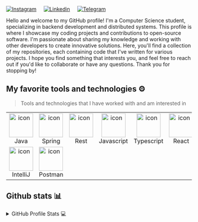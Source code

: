 [![Instagram](https://img.shields.io/badge/Instagram-%23E4405F.svg?style=for-the-badge&logo=Instagram&logoColor=white)](https://www.instagram.com/robertglapinski/)&nbsp;&nbsp;&nbsp;&nbsp;
[![Linkedin](https://img.shields.io/badge/Linkedin-%231DA1F2.svg?style=for-the-badge&logo=Linkedin&logoColor=white)](https://www.linkedin.com/in/robert-glapinski/)&nbsp;&nbsp;&nbsp;&nbsp;
[![Telegram](https://img.shields.io/badge/telegram-2CA5E0?style=for-the-badge&logo=telegram&logoColor=white)](https://t.me/h1r0ku)&nbsp;&nbsp;&nbsp;&nbsp;&nbsp;

Hello and welcome to my GitHub profile! I'm a Computer Science student, specializing in backend development and distributed systems. This profile is where I showcase my coding projects and contributions to open-source software. I'm passionate about sharing my knowledge and working with other developers to create innovative solutions. Here, you'll find a collection of my repositories, each containing code that I've written for various projects. I hope you find something that interests you, and feel free to reach out if you'd like to collaborate or have any questions. Thank you for stopping by!


## My favorite tools and technologies ⚙️

> Tools and technologies that I have worked with and am interested in

<table>
  <tr>
    <td align="center" width="96">
        <img src="https://techstack-generator.vercel.app/java-icon.svg" alt="icon" width="65" height="65" />
      <br>Java
    </td>
    <td align="center" width="96">
        <img src="https://skillicons.dev/icons?i=spring" alt="icon" width="65" height="65" />
      <br>Spring
    </td>
    <td align="center" width="96">
      <a href="#macropower-tech">
        <img src="https://techstack-generator.vercel.app/restapi-icon.svg" alt="icon" width="65" height="65" />
      </a>
      <br>Rest
    </td>
    <td align="center" width="96">
        <img src="https://techstack-generator.vercel.app/js-icon.svg" alt="icon" width="65" height="65" />
      <br>Javascript
    </td>
    <td align="center" width="96">
        <img src="https://techstack-generator.vercel.app/ts-icon.svg" alt="icon" width="65" height="65" />
      <br>Typescript
    </td>
    <td align="center" width="96">
        <img src="https://techstack-generator.vercel.app/react-icon.svg" alt="icon" width="65" height="65" />
      <br>React
    </td>
    <td align="center" width="96">
        <img src="https://techstack-generator.vercel.app/docker-icon.svg" alt="icon" width="65" height="65" />
      <br>Docker
    </td>
    <td align="center" width="96">
        <img src="https://skillicons.dev/icons?i=postgres" alt="icon" width="65" height="65" />
      <br>Postgres
    </td>
    <td align="center" width="96">
        <img src="https://techstack-generator.vercel.app/github-icon.svg" alt="icon" width="65" height="65" />
      <br>Github
    </td>
  </tr>
  <tr>
    <td align="center" width="96">
      <img src="https://skillicons.dev/icons?i=idea" alt="icon" width="65" height="65" />
      <br>IntelliJ
    </td>
    <td align="center" width="96">
      <img src="https://skillicons.dev/icons?i=postman" alt="icon" width="65" height="65" />
      <br>Postman
    </td>
  </tr>
</table>

## Github stats 📊 

<details> 
  <summary>GitHub Profile Stats 💻</summary>
  <br/>
    <a href="https://github.com/h1r0kuu"><img alt="h1r0kuu's Github Stats" src="https://github-readme-stats.vercel.app/api?username=h1r0kuu&show_icons=true&count_private=true&theme=react&hide_border=false&bg_color=0D1117" /></a>
  <a href="https://github.com/h1r0kuu"><img alt="h1r0kuu's Top Languages" src="https://github-readme-stats.vercel.app/api/top-langs/?username=h1r0kuu&langs_count=8&count_private=true&layout=compact&theme=react&hide_border=false&bg_color=0D1117" /></a>
  <br/>
</details>
